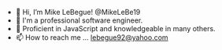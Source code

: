 - 👋 Hi, I’m Mike LeBegue! @MikeLeBe19 
- 👀 I'm a professional software engineer.   
- 🌱 Proficient in JavaScript and knowledgeable in many others.
- 📫 How to reach me ... lebegue92@yahoo.com

<!---
MikeLeBe19/MikeLeBe19 is a ✨ special ✨ repository because its `README.md` (this file) appears on your GitHub profile.
You can click the Preview link to take a look at your changes.
--->
